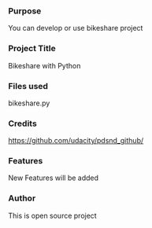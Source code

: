 ### Purpose
You can develop or use bikeshare project

### Project Title
Bikeshare with Python

### Files used
bikeshare.py

### Credits
https://github.com/udacity/pdsnd_github/

### Features
New Features will be added

### Author
This is open source project
